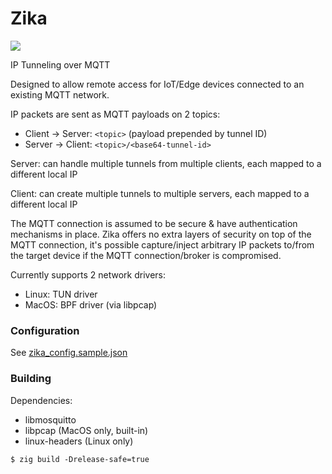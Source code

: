 # Zika

![](https://img.shields.io/badge/zig-0.11.0-informational)

IP Tunneling over MQTT

Designed to allow remote access for IoT/Edge devices connected to an existing MQTT network.

IP packets are sent as MQTT payloads on 2 topics:
- Client -> Server: `<topic>` (payload prepended by tunnel ID)
- Server -> Client: `<topic>/<base64-tunnel-id>`

Server: can handle multiple tunnels from multiple clients, each mapped to a different local IP

Client: can create multiple tunnels to multiple servers, each mapped to a different local IP

The MQTT connection is assumed to be secure & have authentication mechanisms in place.
Zika offers no extra layers of security on top of the MQTT connection,
it's possible capture/inject arbitrary IP packets to/from the target device if the MQTT connection/broker is compromised.

Currently supports 2 network drivers:
- Linux: TUN driver
- MacOS: BPF driver (via libpcap)

### Configuration

See [zika_config.sample.json](zika_config.sample.json)

### Building

Dependencies:
- libmosquitto
- libpcap (MacOS only, built-in)
- linux-headers (Linux only)

```
$ zig build -Drelease-safe=true
```
